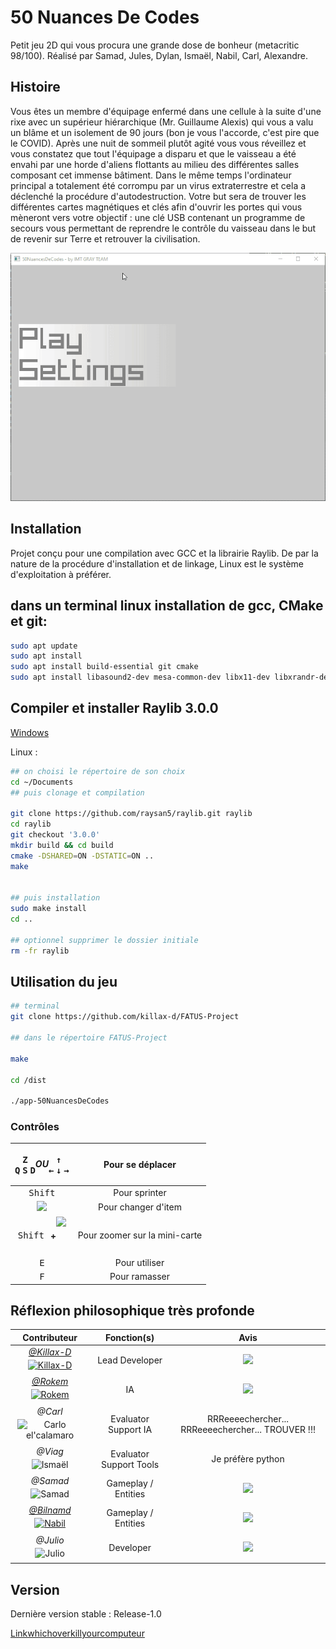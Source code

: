 # 50 Nuances De Codes

Petit jeu 2D qui vous procura une grande dose de bonheur (metacritic 98/100).
Réalisé par Samad, Jules, Dylan, Ismaël, Nabil, Carl, Alexandre.

## Histoire

Vous êtes un membre d'équipage enfermé dans une cellule à la suite d'une rixe avec un supérieur hiérarchique (Mr. Guillaume Alexis) qui vous a valu un blâme et un isolement de 90 jours (bon je vous l'accorde, c'est pire que le COVID).
Après une nuit de sommeil plutôt agité vous vous réveillez et vous constatez que tout l'équipage a disparu et que le vaisseau a été envahi par une horde d'aliens flottants au milieu des différentes salles composant cet immense bâtiment.
Dans le même temps l'ordinateur principal a totalement été corrompu par un virus extraterrestre et cela a déclenché la procédure d'autodestruction. 
Votre but sera de trouver les différentes cartes magnétiques et clés afin d'ouvrir les portes qui vous mèneront vers votre objectif : une clé USB contenant un programme de secours vous permettant de reprendre le contrôle du vaisseau dans le but de revenir sur Terre et retrouver la civilisation.

<p align="center">
  <img src="docs/demo.gif" alt="Game Demo" />
</p>

## Installation

Projet conçu pour une compilation avec GCC et la librairie Raylib. De par la nature de la procédure d'installation et de linkage, Linux est le système d'exploitation à préférer.

## dans un terminal linux installation de gcc, CMake et git: 

```bash 
sudo apt update
sudo apt install 
sudo apt install build-essential git cmake
sudo apt install libasound2-dev mesa-common-dev libx11-dev libxrandr-dev libxi-dev xorg-dev libgl1-mesa-dev libglu1-mesa-dev 
```
## Compiler et installer Raylib 3.0.0 
[Windows](docs/README.md#d%C3%A9pendance-sous-window---non-recommand%C3%A9)

Linux :
```bash
## on choisi le répertoire de son choix 
cd ~/Documents 
## puis clonage et compilation

git clone https://github.com/raysan5/raylib.git raylib
cd raylib
git checkout '3.0.0'
mkdir build && cd build
cmake -DSHARED=ON -DSTATIC=ON ..
make 


## puis installation 
sudo make install
cd ..
 
## optionnel supprimer le dossier initiale 
rm -fr raylib
```

## Utilisation du jeu

```bash
## terminal
git clone https://github.com/killax-d/FATUS-Project

## dans le répertoire FATUS-Project

make

cd /dist

./app-50NuancesDeCodes 
```

### Contrôles
| <div style="display: flex; flex-flow: row nowrap"> 	<div style="display: flex; flex-flow: column nowrap; justify-content: center; align-items: center;"> 		<div style="display: block"> 			<kbd>Z</kbd> 		</div> 		<div style="display: block"> 			<kbd>Q</kbd> 			<kbd>S</kbd> 			<kbd>D</kbd> 		</div> 	</div>  	<h5> OU </h5>  	<div style="display: flex; flex-flow: column nowrap; justify-content: center; align-items: center;"> 		<div style="display: block"> 			<kbd>↑</kbd> 		</div> 		<div style="display: block"> 			<kbd>←</kbd> 			<kbd>↓</kbd> 			<kbd>→</kbd> 		</div> 	</div> </div> 	|        Pour se déplacer       	|
|:---------------------------------------------------------------------------------------------------------------------------------------------------------------------------------------------------------------------------------------------------------------------------------------------------------------------------------------------------------------------------------------------------------------------------------------------------------------------------------------------------------------------------------------------------------:	|:-----------------------------:	|
|                                                                                                                                                                                                                                                                      <kbd>Shift</kbd>                                                                                                                                                                                                                                                                     	|         Pour sprinter         	|
|                                                                                                                                                                                                                                      <img src="https://static.thenounproject.com/png/486803-200.png" height="60px"/>                                                                                                                                                                                                                                      	|      Pour changer d'item      	|
|                                                                                                                                                      <div style="display: flex; flex-flow: row nowrap; justify-content: center; align-items: center;"> 		<kbd>Shift</kbd> <h4 style="padding-left: 10px">+</h4> <img src="https://static.thenounproject.com/png/486803-200.png" height="60px"/> 	</div>                                                                                                                                                      	| Pour zoomer sur la mini-carte 	|
|                                                                                                                                                                                                                                                                        <kbd>E</kbd>                                                                                                                                                                                                                                                                       	|         Pour utiliser         	|
|                                                                                                                                                                                                                                                                        <kbd>F</kbd>                                                                                                                                                                                                                                                                       	|         Pour ramasser         	|

## Réflexion philosophique très profonde
|                                                                                                                                                        Contributeur                                                                                                                                                        	|       Fonction(s)       	|                                                          Avis                                                         	|
|:--------------------------------------------------------------------------------------------------------------------------------------------------------------------------------------------------------------------------------------------------------------------------------------------------------------------------:	|:-----------------------:	|:---------------------------------------------------------------------------------------------------------------------:	|
|            <a style="flex-flow: column nowrap" href="https://github.com/killax-d"><h6 style="margin: 0">@Killax-D</h6><img src="https://avatars3.githubusercontent.com/u/42719459?s=460&u=b0dcdb0a96f1ebc0825a4a690474a73cca883c83&v=4" alt="Killax-D" height="120" style="vertical-align:top; margin:4px"></a>            	|      Lead Developer     	|                      <img height="150" src="https://i.giphy.com/media/oZEBLugoTthxS/giphy.webp"/>                     	|
| <a style="flex-flow: column nowrap" href="https://github.com/Rokem-prog"><h6 style="margin: 0">@Rokem</h6><img src="https://cdn.discordapp.com/attachments/765202757878939648/795316855027138590/136048486_178091217339501_6094403774743025825_n.png" alt="Rokem" height="120" style="vertical-align:top; margin:4px"></a> 	|            IA           	|          <img height="150" src="https://media1.tenor.com/images/7b450db04f95674f3af1f8d378f13650/tenor.gif"/>         	|
|                                                              <h6 style="margin: 0">@Carl</h6><img src="https://www.wired.com/wp-content/uploads/2015/05/Pinhead-Hellraiser1.jpg" alt="Carlo el'calamaro" height="120" style="vertical-align:top; margin:4px">                                                              	|   Evaluator Support IA  	|                                   RRReeeechercher... RRReeeechercher... TROUVER !!!                                   	|
|                                                                     <h6 style="margin: 0">@Viag</h6><img src="https://pbs.twimg.com/profile_images/1087432799764660224/H37WN53L.jpg" alt="Ismaël" height="120" style="vertical-align:top; margin:4px">                                                                     	| Evaluator Support Tools 	|                                                   Je préfère python                                                   	|
|                    <h6 style="margin: 0">@Samad</h6><img src="https://s.yimg.com/uu/api/res/1.2/vAvUdqUBeuEJLtCWXSUhyQ--~B/aD03MTQ7dz0xMDIwO2FwcGlkPXl0YWNoeW9u/https://media.zenfs.com/fr/elle-fr.fr/43699fae8cded45ece4412b2baa8e6be" alt="Samad" height="120" style="vertical-align:top; margin:4px">                   	|   Gameplay / Entities   	|  <img height="150" src="https://media1.tenor.com/images/b09d745c0c09cb5c7d9c4dd1fc96cc50/tenor.gif?itemid=9563129" /> 	|
|                                <a style="flex-flow: column nowrap" href="https://github.com/bilnamd"><h6 style="margin: 0">@Bilnamd</h6><img src="https://www.fbi.gov/image-repository/gotti.jpeg/@@images/image/high" alt="Nabil" height="120" style="vertical-align:top; margin:4px"></a>                                	|   Gameplay / Entities   	|        <img height="150" src="https://i.pinimg.com/originals/b8/ee/8b/b8ee8bf6f1f677f54fe3744a7e62b2d8.jpg" />        	|
|                          <h6 style="margin: 0">@Julio</h6><img src="https://cdn.discordapp.com/attachments/787703407325609984/795368766778245160/deguise-en-jeff-tuche-un-gilet-jaune-fait-le-buzz-sur-les-reseaux-sociaux.jpeg" alt="Julio" height="120" style="vertical-align:top; margin:4px">                          	|        Developer        	|         <img height="150" src="https://media1.tenor.com/images/c7504b9fb03c95b3b5687d744687e11c/tenor.gif" />         	|

## Version
Dernière version stable : Release-1.0

[Linkwhichoverkillyourcomputeur](https://tu_es_mort)

